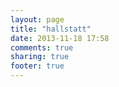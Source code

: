 ```yaml
---
layout: page
title: "hallstatt"
date: 2013-11-18 17:58
comments: true
sharing: true
footer: true
---
```

